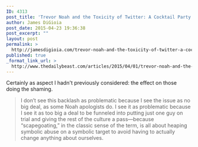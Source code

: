 ```yaml
---
ID: 4313
post_title: 'Trevor Noah and the Toxicity of Twitter: A Cocktail Party Conversation That’s Being Refereed &#8211; The Daily Beast'
author: James DiGioia
post_date: 2015-04-23 19:36:38
post_excerpt: ""
layout: post
permalink: >
  http://jamesdigioia.com/trevor-noah-and-the-toxicity-of-twitter-a-cocktail-party-conversation-thats-being-refereed-the-daily-beast/
published: true
_format_link_url: >
  http://www.thedailybeast.com/articles/2015/04/01/trevor-noah-and-the-toxicity-of-twitter-a-cocktail-party-conversation-that-s-being-refereed.html
---
```

Certainly as aspect I hadn't previously considered: the effect on those doing the shaming.

> I don’t see this backlash as problematic because I see the issue as no big deal, as some Noah apologists do. I see it as problematic because I see it as too big a deal to be funneled into putting just one guy on trial and giving the rest of the culture a pass—because “scapegoating,” in the classic sense of the term, is all about heaping symbolic abuse on a symbolic target to avoid having to actually change anything about ourselves.